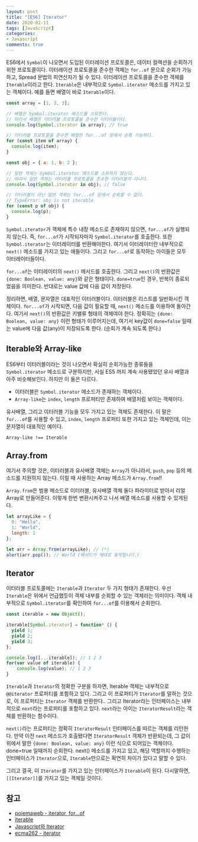 ```yaml
---
layout: post
title: "[ES6] Iterator"
date: 2020-02-11
tags: [JavaScript]
categories:
- Javascript
comments: true
---
```


ES6에서 `Symbol`이 나오면서 도입된 이터레이션 프로토콜은, 데이터 컬렉션을 순회하기 위한 프로토콜이다. 이터레이션 프로토콜을 준수한 객체는 `for..of` 문으로 순회가 가능하고, Spread 문법의 피연산자가 될 수 있다. 이터레이션 프로토콜을 준수한 객체를 `Iterable`이라고 한다. `Iterable`은 내부적으로 `Symbol.iterator` 메소드를 가지고 있는 객체이다. 예를 들면 배열이 바로 `Iterable`이다.

```javascript
const array = [1, 2, 3];

// 배열은 Symbol.iterator 메소드를 소유한다.
// 따라서 배열은 이터러블 프로토콜을 준수한 이터러블이다.
console.log(Symbol.iterator in array); // true

// 이터러블 프로토콜을 준수한 배열은 for...of 문에서 순회 가능하다.
for (const item of array) {
  console.log(item);
}

const obj = { a: 1, b: 2 };

// 일반 객체는 Symbol.iterator 메소드를 소유하지 않는다.
// 따라서 일반 객체는 이터러블 프로토콜을 준수한 이터러블이 아니다.
console.log(Symbol.iterator in obj); // false

// 이터러블이 아닌 일반 객체는 for...of 문에서 순회할 수 없다.
// TypeError: obj is not iterable
for (const p of obj) {
  console.log(p);
}
```

`Symbol.iterator`가 객체에 특수 내장 메소드로 존재하지 않으면, `for...of`가 실행되지 않는다. 즉, `for...of`가 시작되자마자 `Symbol.iterator`를 호출한다. 또한 `Symbol.iterator`는 이터레이터를 반환해야한다. 여기서 이터레이터란 내부적으로 `next()` 메소드를 가지고 있는 애들이다. 그리고 `for...of`로 동작하는 아이들은 모두 이터레이터들이다.

`for...of`는 이터레이터의 `next()` 메서드를 호출한다. 그리고 `next()`의 반환값은 `{done: Boolean, value: any}`와 같은 형태이다. `done=true`인 경우, 반복이 종료되었음을 의미한다. 반대로는 value 값에 다음 값이 저장된다.

정리하면, 배열, 문자열은 대표적인 이터러블이다. 이터러블은 리스트를 일반화시킨 객체이다. `for...of`가 시작되면, 다음 값이 필요할 때, `next()` 메소드를 이용하여 돌아간다. 여기서 `next()`의 반환값은 키밸류 형태의 객체여야 한다. 정확히는 `{done: Boolean, value: any}` 이런 형태가 이루어지는데, 여기서 key값이 `done=false` 일때는 value에 다음 값(any)이 저장되도록 한다. (순회가 계속 되도록 한다.)

## Iterable와 Array-like

ES6부터 이터러블이라는 것이 나오면서 확실히 순회가능한 종류들을 `Symbol.iterator` 메소드로 구분하지만, 사실 ES5 까지 계속 사용됐었던 유사 배열과 아주 비슷해보인다. 하지만 이 둘은 다르다.

* 이터러블은 `Symbol.iterator` 메소드가 존재하는 객체이다.
* `Array-like`는 `index`, `length` 프로퍼티만 존재하여 배열처럼 보이는 객체이다.

유사배열, 그리고 이터러블 기능을 모두 가지고 있는 객체도 존재한다. 이 말은 `for...of`를 사용할 수 있고, `index`, `length` 프로퍼티 또한 가지고 있는 객체인데, 이는 문자열이 대표적인 예이다.

```
Array-like !== Iterable
```

## Array.from

여기서 주의할 것은, 이터러블과 유사배열 객체는 `Array`가 아니라서, `push`, `pop` 등의 메소드를 지원하지 않는다. 이럴 때 사용하는 Array 메소드가 `Array.from`!!

`Array.from`은 범용 메소드로 이터러블, 유사배열 객체 둘다 파라미터로 받아서 리얼 Array로 만들어준다. 이렇게 한번 변환시켜주고 나서 배열 메소드를 사용할 수 있게된다.

```javascript
let arrayLike = {
  0: "Hello",
  1: "World",
  length: 2
};

let arr = Array.from(arrayLike); // (*)
alert(arr.pop()); // World (메서드가 제대로 동작합니다.)
```

## Iterator

이터러블 프로토콜에는 `Iterable`과 `Iterator` 두 가지 형태가 존재한다. 우선 `Iterable`은 위에서 언급했듯이 객체 내부를 순회할 수 있는 객체라는 의미이다. 객체 내부적으로 `Symbol.iterator`를 확인하여 `for...of`를 이용해서 순회한다.

```javascript
const iterable = new Object();

iterable[Symbol.iterator] = function* () {
  yield 1;
  yield 2;
  yield 3;
};

console.log([...iterable]); // 1 2 3
for(var value of iterable) {
    console.log(value); // 1 2 3
}
```

`Iterable`과 `Iterator`의 정확한 구분을 하자면, Iterable 객체는 내부적으로 `@@iterator` 프로퍼티를 포함하고 있다. 그리고 이 프로퍼티가 `Iterator`를 말하는 것으로, 이 프로퍼티는 `Iterator` 객체를 반환한다.. 그리고 Iterator라는 인터페이스는 내부적으로 `next`라는 프로퍼티를 포함하고 있다. `next`라는 아이는 `IteratorResult`라는 객체를 반환하는 함수이다.

`next()`라는 프로퍼티는 정확히 `IteratorResult` 인터페이스를 따르는 객체를 리턴한다. 만약 이전 `next` 메소드가 호출됐다면 `IteratorResult` 객체가 반환되는데, 그 값이 위에서 말한 `{done: Boolean, value: any}` 이런 식으로 되어있는 객체이다. done=true 일때까지 순회한다.
next() 메소드를 가지고 있고, 해당 역할까지 수행하는 인터페이스가 `Iterator`으로, `Iterable`만으로는 확연히 차이가 있다고 말할 수 있다.

그리고 결국, 이 `Iterator`를 가지고 있는 인터페이스가 `Iterable`이 된다. 다시말하면, `[[Iterator]]`를 가지고 있는 객체일 것이다.

## 참고

- [poiemaweb - iterator, for...of](https://poiemaweb.com/js-array)
- [iterable](https://ko.javascript.info/iterable)
- [Javascript와 Iterator](https://medium.com/@pks2974/javascript%EC%99%80-iterator-cdee90b11c0f)
- [ecma262 - iterator](https://tc39.es/ecma262/)